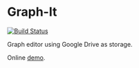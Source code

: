 # Graph-It

[![Build Status](https://travis-ci.org/madbrain/graphit.svg?branch=master)](https://travis-ci.org/madbrain/graphit)

Graph editor using Google Drive as storage.

Online [demo](https://madbrain.github.io/graphit/).

